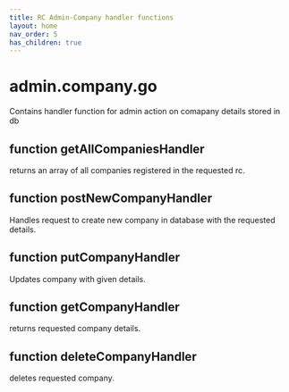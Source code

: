 ```yaml
---
title: RC Admin-Company handler functions
layout: home
nav_order: 5
has_children: true
---
```

# admin.company.go

Contains handler function for admin action on comapany details stored in db

## function getAllCompaniesHandler 
returns an array of all companies registered in the requested rc.

## function postNewCompanyHandler  
Handles request to create new company in database with the requested details.

## function putCompanyHandler 
Updates company with given details.

## function getCompanyHandler
returns requested company details.

## function deleteCompanyHandler
deletes requested company.